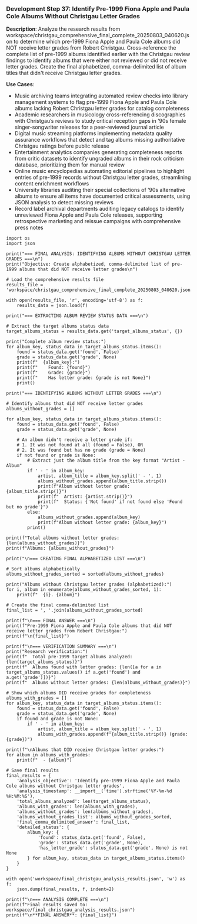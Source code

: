 ### Development Step 37: Identify Pre-1999 Fiona Apple and Paula Cole Albums Without Christgau Letter Grades

**Description**: Analyze the research results from workspace/christgau_comprehensive_final_complete_20250803_040620.json to determine which pre-1999 Fiona Apple and Paula Cole albums did NOT receive letter grades from Robert Christgau. Cross-reference the complete list of pre-1999 albums identified earlier with the Christgau review findings to identify albums that were either not reviewed or did not receive letter grades. Create the final alphabetized, comma-delimited list of album titles that didn't receive Christgau letter grades.

**Use Cases**:
- Music archiving teams integrating automated review checks into library management systems to flag pre-1999 Fiona Apple and Paula Cole albums lacking Robert Christgau letter grades for catalog completeness
- Academic researchers in musicology cross-referencing discographies with Christgau’s reviews to study critical reception gaps in ’90s female singer-songwriter releases for a peer-reviewed journal article
- Digital music streaming platforms implementing metadata quality assurance workflows that detect and tag albums missing authoritative Christgau ratings before public release
- Entertainment analytics companies generating completeness reports from critic datasets to identify ungraded albums in their rock criticism database, prioritizing them for manual review
- Online music encyclopedias automating editorial pipelines to highlight entries of pre-1999 records without Christgau letter grades, streamlining content enrichment workflows
- University libraries auditing their special collections of ’90s alternative albums to ensure all items have documented critical assessments, using JSON analysis to detect missing reviews
- Record label archival departments auditing legacy catalogs to identify unreviewed Fiona Apple and Paula Cole releases, supporting retrospective marketing and reissue campaigns with comprehensive press notes

```
import os
import json

print("=== FINAL ANALYSIS: IDENTIFYING ALBUMS WITHOUT CHRISTGAU LETTER GRADES ===\n")
print("Objective: Create alphabetized, comma-delimited list of pre-1999 albums that did NOT receive letter grades\n")

# Load the comprehensive results file
results_file = 'workspace/christgau_comprehensive_final_complete_20250803_040620.json'

with open(results_file, 'r', encoding='utf-8') as f:
    results_data = json.load(f)

print("=== EXTRACTING ALBUM REVIEW STATUS DATA ===\n")

# Extract the target albums status data
target_albums_status = results_data.get('target_albums_status', {})

print("Complete album review status:")
for album_key, status_data in target_albums_status.items():
    found = status_data.get('found', False)
    grade = status_data.get('grade', None)
    print(f"  {album_key}:")
    print(f"    Found: {found}")
    print(f"    Grade: {grade}")
    print(f"    Has letter grade: {grade is not None}")
    print()

print("=== IDENTIFYING ALBUMS WITHOUT LETTER GRADES ===\n")

# Identify albums that did NOT receive letter grades
albums_without_grades = []

for album_key, status_data in target_albums_status.items():
    found = status_data.get('found', False)
    grade = status_data.get('grade', None)
    
    # An album didn't receive a letter grade if:
    # 1. It was not found at all (found = False), OR
    # 2. It was found but has no grade (grade = None)
    if not found or grade is None:
        # Extract just the album title from the key format "Artist - Album"
        if ' - ' in album_key:
            artist, album_title = album_key.split(' - ', 1)
            albums_without_grades.append(album_title.strip())
            print(f"Album without letter grade: {album_title.strip()}")
            print(f"  Artist: {artist.strip()}")
            print(f"  Status: {'Not found' if not found else 'Found but no grade'}")
        else:
            albums_without_grades.append(album_key)
            print(f"Album without letter grade: {album_key}")
        print()

print(f"Total albums without letter grades: {len(albums_without_grades)}")
print(f"Albums: {albums_without_grades}")

print("\n=== CREATING FINAL ALPHABETIZED LIST ===\n")

# Sort albums alphabetically
albums_without_grades_sorted = sorted(albums_without_grades)

print("Albums without Christgau letter grades (alphabetized):")
for i, album in enumerate(albums_without_grades_sorted, 1):
    print(f"  {i}. {album}")

# Create the final comma-delimited list
final_list = ', '.join(albums_without_grades_sorted)

print(f"\n=== FINAL ANSWER ===\n")
print(f"Pre-1999 Fiona Apple and Paula Cole albums that did NOT receive letter grades from Robert Christgau:")
print(f"\n{final_list}")

print(f"\n=== VERIFICATION SUMMARY ===\n")
print("Research verification:")
print(f"  Total pre-1999 target albums analyzed: {len(target_albums_status)}")
print(f"  Albums found with letter grades: {len([a for a in target_albums_status.values() if a.get('found') and a.get('grade')])}") 
print(f"  Albums without letter grades: {len(albums_without_grades)}")

# Show which albums DID receive grades for completeness
albums_with_grades = []
for album_key, status_data in target_albums_status.items():
    found = status_data.get('found', False)
    grade = status_data.get('grade', None)
    if found and grade is not None:
        if ' - ' in album_key:
            artist, album_title = album_key.split(' - ', 1)
            albums_with_grades.append(f"{album_title.strip()} (grade: {grade})")

print(f"\nAlbums that DID receive Christgau letter grades:")
for album in albums_with_grades:
    print(f"  - {album}")

# Save final results
final_results = {
    'analysis_objective': 'Identify pre-1999 Fiona Apple and Paula Cole albums without Christgau letter grades',
    'analysis_timestamp': __import__('time').strftime('%Y-%m-%d %H:%M:%S'),
    'total_albums_analyzed': len(target_albums_status),
    'albums_with_grades': len(albums_with_grades),
    'albums_without_grades': len(albums_without_grades),
    'albums_without_grades_list': albums_without_grades_sorted,
    'final_comma_delimited_answer': final_list,
    'detailed_status': {
        album_key: {
            'found': status_data.get('found', False),
            'grade': status_data.get('grade', None),
            'has_letter_grade': status_data.get('grade', None) is not None
        } for album_key, status_data in target_albums_status.items()
    }
}

with open('workspace/final_christgau_analysis_results.json', 'w') as f:
    json.dump(final_results, f, indent=2)

print(f"\n=== ANALYSIS COMPLETE ===\n")
print(f"Final results saved to: workspace/final_christgau_analysis_results.json")
print(f"\n**FINAL ANSWER**: {final_list}")
```